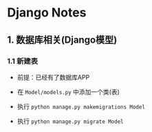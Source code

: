 # Django Notes

## 1. 数据库相关(Django模型)

### 1.1 新建表

- 前提：已经有了数据库APP

- 在 `Model/models.py` 中添加一个类(表)

- 执行 `python manage.py makemigrations Model`

- 执行 `python manage.py migrate Model`



